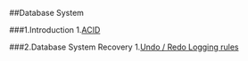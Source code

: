 ##Database System
            
###1.Introduction
1.[ACID](1-1-acid.md)                                
           
###2.Database System Recovery
1.[Undo / Redo Logging rules](DatabaseSystemRecovery.pdf)                
            

